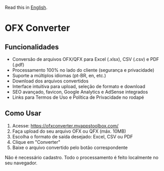 Read this in [English](README.md).

# OFX Converter

## Funcionalidades

- Conversão de arquivos OFX/QFX para Excel (.xlsx), CSV (.csv) e PDF (.pdf)
- Processamento 100% no lado do cliente (segurança e privacidade)
- Suporte a múltiplos idiomas (pt-BR, en, etc.)
- Download dos arquivos convertidos
- Interface intuitiva para upload, seleção de formato e download
- SEO avançado, favicon, Google Analytics e AdSense integrados
- Links para Termos de Uso e Política de Privacidade no rodapé

## Como Usar

1. Acesse: https://ofxconverter.myappstoolbox.com/
2. Faça upload do seu arquivo OFX ou QFX (máx. 10MB)
3. Escolha o formato de saída desejado: Excel, CSV ou PDF
4. Clique em "Converter"
5. Baixe o arquivo convertido pelo botão correspondente

Não é necessário cadastro. Todo o processamento é feito localmente no seu navegador.
